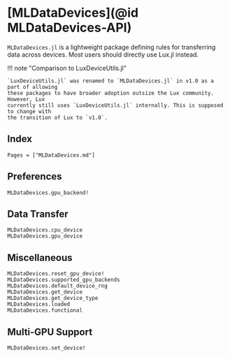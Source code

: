 # [MLDataDevices](@id MLDataDevices-API)

`MLDataDevices.jl` is a lightweight package defining rules for transferring data across
devices. Most users should directly use Lux.jl instead.

!!! note "Comparison to LuxDeviceUtils.jl"

    `LuxDeviceUtils.jl` was renamed to `MLDataDevices.jl` in v1.0 as a part of allowing
    these packages to have broader adoption outsize the Lux community. However, Lux
    currently still uses `LuxDeviceUtils.jl` internally. This is supposed to change with
    the transition of Lux to `v1.0`.

## Index

```@index
Pages = ["MLDataDevices.md"]
```

## Preferences

```@docs
MLDataDevices.gpu_backend!
```

## Data Transfer

```@docs
MLDataDevices.cpu_device
MLDataDevices.gpu_device
```

## Miscellaneous

```@docs
MLDataDevices.reset_gpu_device!
MLDataDevices.supported_gpu_backends
MLDataDevices.default_device_rng
MLDataDevices.get_device
MLDataDevices.get_device_type
MLDataDevices.loaded
MLDataDevices.functional
```

## Multi-GPU Support

```@docs
MLDataDevices.set_device!
```
